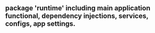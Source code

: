 ## package 'runtime' including main application functional, dependency injections, services, configs, app settings.